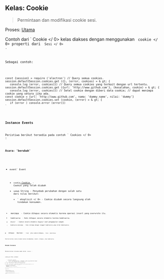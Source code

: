 ## Kelas: Cookie

> Permintaan dan modifikasi cookie sesi.

Proses: [Utama](../glossary.md#main-process)

Contoh dari ` Cookie </ 0> kelas diakses dengan menggunakan <code> cookie </ 0> properti dari <code> Sesi </ 0> .</p>

<p>Sebagai contoh:</p>

<pre><code class="javascript">const {session} = require ('electron') // Query semua cookies.
session.defaultSession.cookies.get ({}, (error, cookies) = & gt; {
   console.log (error, cookies)}) // Query semua cookies yang terkait dengan url tertentu.
session.defaultSession.cookies.get ({url: 'http://www.github.com'}, (kesalahan, cookie) = & gt; {
   console.log (error, cookies)}) // Setel cookie dengan diberi data cookie; // dapat menimpa cookie yang setara jika ada.
const cookie = {url: 'http://www.github.com', nama: 'dummy_name', nilai: 'dummy'} session.defaultSession.cookies.set (cookie, (error) = & gt; {
   if (error ) console.error (error)})
`</pre> 

### Instance Events

Peristiwa berikut tersedia pada contoh ` Cookies </ 0> :</p>

<h4>Acara: 'berubah'</h4>

<ul>
<li><code>event` Event</li> 

* `cookie`[ Cookie ](structures/cookie.md) - Cookie yang telah diubah
* `sebab` String - Penyebab perubahan dengan salah satu dari nilai berikut: 
  * ` eksplisit </ 0> - Cookie diubah secara langsung oleh tindakan konsumen.</li>
<li><code> menimpa </ 0> - Cookie dihapus secara otomatis karena operasi insert yang overwrote itu.</li>
<li><code> kadaluarsa </ 0> - Kuki dihapus secara otomatis karena kadaluarsa.</li>
<li><code> diusir </ 0> - Cookie secara otomatis digusur saat pengumpulan sampah.</li>
<li><code> kadaluarsa-menimpa </ 0> - Kuki ditimpa dengan tanggal kadaluarsa yang telah kedaluwarsa.</li>
</ul></li>
<li><code> dihapus </ 0>  Boolean - <code> true </ 0> jika cookie dihapus, <code> false </ 0> sebaliknya.</li>
</ul>

<p>Emitted ketika cookie diubah karena ditambahkan, diedit, dihapus, atau kadaluarsa.</p>

<h3>Metode Instance</h3>

<p>Metode berikut tersedia pada contoh <code> Cookies </ 0> :</p>

<h4><code>cookies.get (filter, callback)`</h4> 
    * `menyaring` Sasaran 
      * ` url </ 0>  String (opsional) - Mengambil cookie yang dikaitkan dengan
 <code> url </ 0> . Empty berarti mengambil cookies dari semua url.</li>
<li><code> nama </ 0>  String (opsional) - Menyaring kuki berdasarkan nama.</li>
<li><code> domain </ 0>  String (opsional) - Mengambil cookie yang domainnya cocok atau merupakan subdomain dari <code> domain </ 0></li>
<li><code> path </ 0>  String (opsional) - Mengambil cookie yang jalurnya cocok dengan <code> path </ 0> .</li>
<li><code>aman`Boolean (opsional) - Filter cookie oleh properti Aman mereka.
      * `aman` Boolean (opsional) - Filter cookie oleh properti Aman mereka.
    * `callback` Fungsi 
      * Kesalahan `kesalahan`
      * `cookies `[Cookie [] ](structures/cookie.md) - sebuah array dari objek cookie.
    
    Mengirimkan permintaan agar semua cookie yang cocok dengan ` detail </ 0> , <code> callback </ 0> akan dipanggil dengan <code> callback (error, cookies) </ 0> secara lengkap.</p>

<h4><code>cookies.set (rincian, callback)`</h4> 
    
    * `rincian` Sasaran 
      * `url`String - Url untuk mengaitkan cookie dengan.
      * `nama` String (opsional) - Nama cookie. Kosongkan secara default jika dihilangkan.
      * `value ` String (opsional) - Nilai cookie. Kosongkan secara default jika dihilangkan.
      * `domain`String (opsional) - Domain cookie. Kosongkan secara default jika dihilangkan.
      * ` path </ 0> String (opsional) - Jalur cookie. Kosongkan secara default jika dihilangkan.</li>
<li><code> aman </ 0>  Boolean (opsional) - Apakah cookie harus ditandai sebagai Secure. Default ke false</li>
<li><code> httpOnly </ 0>  Boolean (opsional) - Apakah kuki tersebut hanya ditandai sebagai HTTP saja. Default ke false</li>
<li><code> kadaluarsaDate </ 0>  Double (opsional) - Tanggal kadaluarsa cookie sebagai jumlah detik sejak zaman UNIX. Jika dihilangkan maka cookie menjadi cookie sesi dan tidak akan disimpan di antara sesi.</li>
</ul></li>
<li><code>callback` Fungsi 
        * Kesalahan `kesalahan`
      
      Menetapkan cookie dengan ` detail </ 0> , <code> callback </ 0> akan dipanggil dengan <code> callback (error) </ 0> secara 
lengkap.</p>

<h4><code>cookies.remove (url, nama, callback)`</h4> 
      
      * `url`String - URL yang terkait dengan cookie.
      * `nama` String - Nama cookie untuk dihapus.
      * `callback ` Fungsi
      
      Menghapus cookie yang cocok dengan `url` dan `nama`, `callback` akan dipanggil dengan `callback()` selesai.
      
      #### `cookies.flushStore(callback)`
      
      * `callback ` Fungsi
      
      Tulis data cookie yang tidak tertulis ke disk.